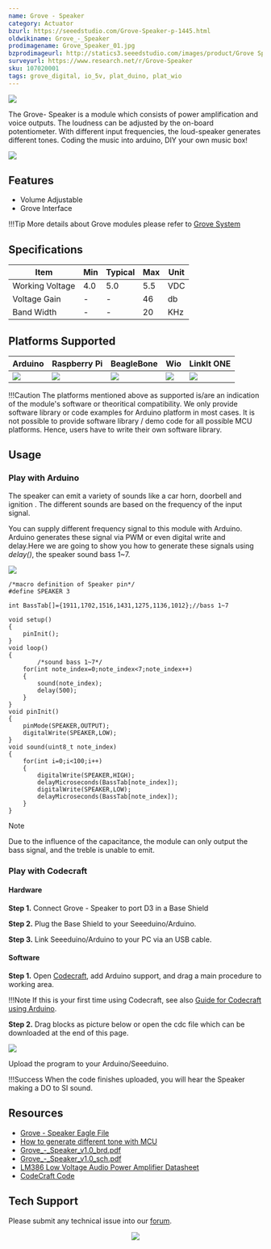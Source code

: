 ```yaml
---
name: Grove - Speaker
category: Actuator
bzurl: https://seeedstudio.com/Grove-Speaker-p-1445.html
oldwikiname: Grove_-_Speaker
prodimagename: Grove_Speaker_01.jpg
bzprodimageurl: http://statics3.seeedstudio.com/images/product/Grove Speaker.jpg
surveyurl: https://www.research.net/r/Grove-Speaker
sku: 107020001
tags: grove_digital, io_5v, plat_duino, plat_wio
---
```


![](https://raw.githubusercontent.com/SeeedDocument/Grove-Speaker/master/img/Grove_Speaker_01.jpg)

The Grove- Speaker is a module which consists of power amplification and voice outputs. The loudness can be adjusted by the on-board potentiometer. With different input frequencies, the loud-speaker generates different tones. Coding the music into arduino, DIY your own music box!

[![](https://raw.githubusercontent.com/SeeedDocument/common/master/Get_One_Now_Banner.png)](http://www.seeedstudio.com/Grove-Speaker-p-1445.html)

Features
-------

-   Volume Adjustable
-   Grove Interface

!!!Tip
    More details about Grove modules please refer to [Grove System](http://wiki.seeedstudio.com/Grove_System/)


Specifications
-------------

| Item            | Min | Typical | Max | Unit |
|-----------------|-----|---------|-----|------|
| Working Voltage | 4.0 | 5.0     | 5.5 | VDC  |
| Voltage Gain    | -   | -       | 46  | db   |
| Band Width      | -   | -       | 20  | KHz  |

Platforms Supported
-------------------

| Arduino                                                                                             | Raspberry Pi                                                                                             | BeagleBone                                                                                      | Wio                                                                                               | LinkIt ONE                                                                                         |
|-----------------------------------------------------------------------------------------------------|----------------------------------------------------------------------------------------------------------|-------------------------------------------------------------------------------------------------|---------------------------------------------------------------------------------------------------|----------------------------------------------------------------------------------------------------|
| ![](https://raw.githubusercontent.com/SeeedDocument/wiki_english/master/docs/images/arduino_logo.jpg) | ![](https://raw.githubusercontent.com/SeeedDocument/wiki_english/master/docs/images/raspberry_pi_logo_n.jpg) | ![](https://raw.githubusercontent.com/SeeedDocument/wiki_english/master/docs/images/bbg_logo_n.jpg) | ![](https://raw.githubusercontent.com/SeeedDocument/wiki_english/master/docs/images/wio_logo.jpg) | ![](https://raw.githubusercontent.com/SeeedDocument/wiki_english/master/docs/images/linkit_logo_n.jpg) |

!!!Caution
    The platforms mentioned above as supported is/are an indication of the module's software or theoritical compatibility. We only provide software library or code examples for Arduino platform in most cases. It is not possible to provide software library / demo code for all possible MCU platforms. Hence, users have to write their own software library.


Usage
-----

### Play with Arduino

The speaker can emit a variety of sounds like a car horn, doorbell and ignition . The different sounds are based on the frequency of the input signal.

You can supply different frequency signal to this module with Arduino. Arduino generates these signal via PWM or even digital write and delay.Here we are going to show you how to generate these signals using *delay()*, the speaker sound bass 1~7.

![](https://raw.githubusercontent.com/SeeedDocument/Grove-Speaker/master/img/Tone.jpg)

```
/*macro definition of Speaker pin*/
#define SPEAKER 3

int BassTab[]={1911,1702,1516,1431,1275,1136,1012};//bass 1~7

void setup()
{
    pinInit();
}
void loop()
{
        /*sound bass 1~7*/
    for(int note_index=0;note_index<7;note_index++)
    {
        sound(note_index);
        delay(500);
    }
}
void pinInit()
{
    pinMode(SPEAKER,OUTPUT);
    digitalWrite(SPEAKER,LOW);
}
void sound(uint8_t note_index)
{
    for(int i=0;i<100;i++)
    {
        digitalWrite(SPEAKER,HIGH);
        delayMicroseconds(BassTab[note_index]);
        digitalWrite(SPEAKER,LOW);
        delayMicroseconds(BassTab[note_index]);
    }
}
```
<div class="admonition note">
<p class="admonition-title">Note</p>
Due to the influence of the capacitance, the module can only output the bass signal, and the treble is unable to emit.
</div>

### Play with Codecraft

#### Hardware

**Step 1.** Connect Grove - Speaker to port D3 in a Base Shield

**Step 2.** Plug the Base Shield to your Seeeduino/Arduino.

**Step 3.** Link Seeeduino/Arduino to your PC via an USB cable.

#### Software

**Step 1.** Open [Codecraft](https://ide.chmakered.com/), add Arduino support, and drag a main procedure to working area.

!!!Note
    If this is your first time using Codecraft, see also [Guide for Codecraft using Arduino](http://wiki.seeedstudio.com/Guide_for_Codecraft_using_Arduino/).

**Step 2.** Drag blocks as picture below or open the cdc file which can be downloaded at the end of this page.

![](https://github.com/SeeedDocument/Grove-Speaker/raw/master/img/Speaker.png)

Upload the program to your Arduino/Seeeduino.

!!!Success
    When the code finishes uploaded, you will hear the Speaker making a DO to SI sound.

Resources
--------

-   [Grove - Speaker Eagle File](https://raw.githubusercontent.com/SeeedDocument/Grove-Speaker/master/res/Grove-Speaker_Eagle_File.zip)
-   [How to generate different tone with MCU](https://raw.githubusercontent.com/SeeedDocument/Grove-Speaker/master/res/Tone.pdf)
-   [Grove\_-\_Speaker\_v1.0\_brd.pdf](https://raw.githubusercontent.com/SeeedDocument/Grove-Speaker/master/res/Grove-Speaker_v1.0_brd.pdf)
-   [Grove\_-\_Speaker\_v1.0\_sch.pdf](https://raw.githubusercontent.com/SeeedDocument/Grove-Speaker/master/res/Grove-Speaker_v1.0_sch.pdf)
-   [LM386 Low Voltage Audio Power Amplifier Datasheet](https://raw.githubusercontent.com/SeeedDocument/Grove-Speaker/master/res/LM386_Low_Voltage_Audio_Power_Amplifier_Datasheet.pdf)
-   [CodeCraft Code](https://github.com/SeeedDocument/Grove-Speaker/raw/master/res/Speaker.zip)


<!-- This Markdown file was created from http://www.seeedstudio.com/wiki/Grove_-_Speaker -->

## Tech Support
Please submit any technical issue into our [forum](http://forum.seeedstudio.com/). <br /><p style="text-align:center"><a href="https://www.seeedstudio.com/act-4.html" target="_blank"><img src="https://github.com/SeeedDocument/Wiki_Banner/raw/master/new_product.jpg" /></a></p>